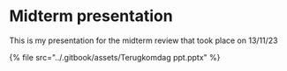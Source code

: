 # Midterm presentation

This is my presentation for the midterm review that took place on 13/11/23

{% file src="../.gitbook/assets/Terugkomdag ppt.pptx" %}

